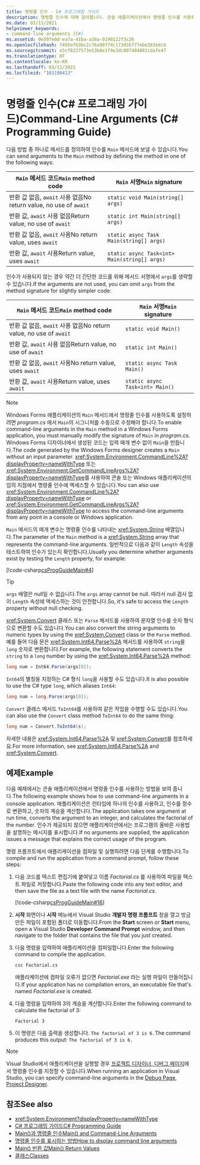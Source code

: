 ```yaml
---
title: 명령줄 인수 - C# 프로그래밍 가이드
description: 명령줄 인수에 대해 알아봅니다. 콘솔 애플리케이션에서 명령줄 인수를 사용하는 예제를 살펴봅니다.
ms.date: 03/11/2021
helpviewer_keywords:
- command-line arguments [C#]
ms.assetid: 0e597e0d-ea7a-41ba-a38a-0198122f3c26
ms.openlocfilehash: f495efb3bc2c76a98f74c173d5b777ebe383edcb
ms.sourcegitcommit: e3cf8227573e13b8e1f4e3dc007404881cdafe47
ms.translationtype: HT
ms.contentlocale: ko-KR
ms.lasthandoff: 03/11/2021
ms.locfileid: "103190413"
---
```

# <a name="command-line-arguments-c-programming-guide"></a><span data-ttu-id="1ff82-104">명령줄 인수(C# 프로그래밍 가이드)</span><span class="sxs-lookup"><span data-stu-id="1ff82-104">Command-Line Arguments (C# Programming Guide)</span></span>

<span data-ttu-id="1ff82-105">다음 방법 중 하나로 메서드를 정의하여 인수를 `Main` 메서드에 보낼 수 있습니다.</span><span class="sxs-lookup"><span data-stu-id="1ff82-105">You can send arguments to the `Main` method by defining the method in one of the following ways:</span></span>

| <span data-ttu-id="1ff82-106">`Main` 메서드 코드</span><span class="sxs-lookup"><span data-stu-id="1ff82-106">`Main` method code</span></span>                 | <span data-ttu-id="1ff82-107">`Main` 서명</span><span class="sxs-lookup"><span data-stu-id="1ff82-107">`Main` signature</span></span>                             |
|------------------------------------|----------------------------------------------|
| <span data-ttu-id="1ff82-108">반환 값 없음, `await` 사용 없음</span><span class="sxs-lookup"><span data-stu-id="1ff82-108">No return value, no use of `await`</span></span> | `static void Main(string[] args)`            |
| <span data-ttu-id="1ff82-109">반환 값, `await` 사용 없음</span><span class="sxs-lookup"><span data-stu-id="1ff82-109">Return value, no use of `await`</span></span>    | `static int Main(string[] args)`             |
| <span data-ttu-id="1ff82-110">반환 값 없음, `await` 사용</span><span class="sxs-lookup"><span data-stu-id="1ff82-110">No return value, uses `await`</span></span>      | `static async Task Main(string[] args)`      |
| <span data-ttu-id="1ff82-111">반환 값, `await` 사용</span><span class="sxs-lookup"><span data-stu-id="1ff82-111">Return value, uses `await`</span></span>         | `static async Task<int> Main(string[] args)` |

<span data-ttu-id="1ff82-112">인수가 사용되지 않는 경우 약간 더 간단한 코드를 위해 메서드 서명에서 `args`를 생략할 수 있습니다.</span><span class="sxs-lookup"><span data-stu-id="1ff82-112">If the arguments are not used, you can omit `args` from the method signature for slightly simpler code:</span></span>

| <span data-ttu-id="1ff82-113">`Main` 메서드 코드</span><span class="sxs-lookup"><span data-stu-id="1ff82-113">`Main` method code</span></span>                 | <span data-ttu-id="1ff82-114">`Main` 서명</span><span class="sxs-lookup"><span data-stu-id="1ff82-114">`Main` signature</span></span>                |
|------------------------------------|---------------------------------|
| <span data-ttu-id="1ff82-115">반환 값 없음, `await` 사용 없음</span><span class="sxs-lookup"><span data-stu-id="1ff82-115">No return value, no use of `await`</span></span> | `static void Main()`            |
| <span data-ttu-id="1ff82-116">반환 값, `await` 사용 없음</span><span class="sxs-lookup"><span data-stu-id="1ff82-116">Return value, no use of `await`</span></span>    | `static int Main()`             |
| <span data-ttu-id="1ff82-117">반환 값 없음, `await` 사용</span><span class="sxs-lookup"><span data-stu-id="1ff82-117">No return value, uses `await`</span></span>      | `static async Task Main()`      |
| <span data-ttu-id="1ff82-118">반환 값, `await` 사용</span><span class="sxs-lookup"><span data-stu-id="1ff82-118">Return value, uses `await`</span></span>         | `static async Task<int> Main()` |

> [!NOTE]
> <span data-ttu-id="1ff82-119">Windows Forms 애플리케이션의 `Main` 메서드에서 명령줄 인수를 사용하도록 설정하려면 *program.cs* 에서 `Main`의 시그니처를 수동으로 수정해야 합니다.</span><span class="sxs-lookup"><span data-stu-id="1ff82-119">To enable command-line arguments in the `Main` method in a Windows Forms application, you must manually modify the signature of `Main` in *program.cs*.</span></span> <span data-ttu-id="1ff82-120">Windows Forms 디자이너에서 생성된 코드는 입력 매개 변수 없이 `Main`을 만듭니다.</span><span class="sxs-lookup"><span data-stu-id="1ff82-120">The code generated by the Windows Forms designer creates a `Main` without an input parameter.</span></span> <span data-ttu-id="1ff82-121"><xref:System.Environment.CommandLine%2A?displayProperty=nameWithType> 또는 <xref:System.Environment.GetCommandLineArgs%2A?displayProperty=nameWithType>를 사용하여 콘솔 또는 Windows 애플리케이션의 임의 지점에서 명령줄 인수에 액세스할 수 있습니다.</span><span class="sxs-lookup"><span data-stu-id="1ff82-121">You can also use <xref:System.Environment.CommandLine%2A?displayProperty=nameWithType> or <xref:System.Environment.GetCommandLineArgs%2A?displayProperty=nameWithType> to access the command-line arguments from any point in a console or Windows application.</span></span>

<span data-ttu-id="1ff82-122">`Main` 메서드의 매개 변수는 명령줄 인수를 나타내는 <xref:System.String> 배열입니다.</span><span class="sxs-lookup"><span data-stu-id="1ff82-122">The parameter of the `Main` method is a <xref:System.String> array that represents the command-line arguments.</span></span> <span data-ttu-id="1ff82-123">일반적으로 다음과 같이 `Length` 속성을 테스트하여 인수가 있는지 확인합니다.</span><span class="sxs-lookup"><span data-stu-id="1ff82-123">Usually you determine whether arguments exist by testing the `Length` property, for example:</span></span>

[!code-csharp[csProgGuideMain#4](~/samples/snippets/csharp/VS_Snippets_VBCSharp/csProgGuideMain/CS/Class3.cs#4)]

> [!TIP]
> <span data-ttu-id="1ff82-124">`args` 배열은 null일 수 없습니다.</span><span class="sxs-lookup"><span data-stu-id="1ff82-124">The `args` array cannot be null.</span></span> <span data-ttu-id="1ff82-125">따라서 null 검사 없이 `Length` 속성에 액세스하는 것이 안전합니다.</span><span class="sxs-lookup"><span data-stu-id="1ff82-125">So, it's safe to access the `Length` property without null checking.</span></span>

<span data-ttu-id="1ff82-126"><xref:System.Convert> 클래스 또는 `Parse` 메서드를 사용하여 문자열 인수를 숫자 형식으로 변환할 수도 있습니다.</span><span class="sxs-lookup"><span data-stu-id="1ff82-126">You can also convert the string arguments to numeric types by using the <xref:System.Convert> class or the `Parse` method.</span></span> <span data-ttu-id="1ff82-127">예를 들어 다음 문은 <xref:System.Int64.Parse%2A> 메서드를 사용하여 `string`을 `long` 숫자로 변환합니다.</span><span class="sxs-lookup"><span data-stu-id="1ff82-127">For example, the following statement converts the `string` to a `long` number by using the <xref:System.Int64.Parse%2A> method:</span></span>

```csharp
long num = Int64.Parse(args[0]);
```

<span data-ttu-id="1ff82-128">`Int64`의 별칭을 지정하는 C# 형식 `long`을 사용할 수도 있습니다.</span><span class="sxs-lookup"><span data-stu-id="1ff82-128">It is also possible to use the C# type `long`, which aliases `Int64`:</span></span>

```csharp
long num = long.Parse(args[0]);
```

<span data-ttu-id="1ff82-129">`Convert` 클래스 메서드 `ToInt64`를 사용하여 같은 작업을 수행할 수도 있습니다.</span><span class="sxs-lookup"><span data-stu-id="1ff82-129">You can also use the `Convert` class method `ToInt64` to do the same thing:</span></span>

```csharp
long num = Convert.ToInt64(s);
```

<span data-ttu-id="1ff82-130">자세한 내용은 <xref:System.Int64.Parse%2A> 및 <xref:System.Convert>를 참조하세요.</span><span class="sxs-lookup"><span data-stu-id="1ff82-130">For more information, see <xref:System.Int64.Parse%2A> and <xref:System.Convert>.</span></span>

## <a name="example"></a><span data-ttu-id="1ff82-131">예제</span><span class="sxs-lookup"><span data-stu-id="1ff82-131">Example</span></span>

<span data-ttu-id="1ff82-132">다음 예제에서는 콘솔 애플리케이션에서 명령줄 인수를 사용하는 방법을 보여 줍니다.</span><span class="sxs-lookup"><span data-stu-id="1ff82-132">The following example shows how to use command-line arguments in a console application.</span></span> <span data-ttu-id="1ff82-133">애플리케이션은 런타임에 하나의 인수를 사용하고, 인수를 정수로 변환하고, 숫자의 계승을 계산합니다.</span><span class="sxs-lookup"><span data-stu-id="1ff82-133">The application takes one argument at run time, converts the argument to an integer, and calculates the factorial of the number.</span></span> <span data-ttu-id="1ff82-134">인수가 제공되지 않으면 애플리케이션에서는 프로그램의 올바른 사용법을 설명하는 메시지를 표시합니다.</span><span class="sxs-lookup"><span data-stu-id="1ff82-134">If no arguments are supplied, the application issues a message that explains the correct usage of the program.</span></span>

<span data-ttu-id="1ff82-135">명령 프롬프트에서 애플리케이션을 컴파일 및 실행하려면 다음 단계를 수행합니다.</span><span class="sxs-lookup"><span data-stu-id="1ff82-135">To compile and run the application from a command prompt, follow these steps:</span></span>

1. <span data-ttu-id="1ff82-136">다음 코드를 텍스트 편집기에 붙여넣고 이름 *Factorial.cs* 를 사용하여 파일을 텍스트 파일로 저장합니다.</span><span class="sxs-lookup"><span data-stu-id="1ff82-136">Paste the following code into any text editor, and then save the file as  a text file with the name *Factorial.cs*.</span></span>

     [!code-csharp[csProgGuideMain#16](~/samples/snippets/csharp/VS_Snippets_VBCSharp/csProgGuideMain/CS/Class1.cs#16)]

2. <span data-ttu-id="1ff82-137">**시작** 화면이나 **시작** 메뉴에서 Visual Studio **개발자 명령 프롬프트** 창을 열고 방금 만든 파일이 포함된 폴더로 이동합니다.</span><span class="sxs-lookup"><span data-stu-id="1ff82-137">From the **Start** screen or **Start** menu, open a Visual Studio **Developer Command Prompt** window, and then navigate to the folder that contains the file that you just created.</span></span>

3. <span data-ttu-id="1ff82-138">다음 명령을 입력하여 애플리케이션을 컴파일합니다.</span><span class="sxs-lookup"><span data-stu-id="1ff82-138">Enter the following command to compile the application.</span></span>
  
     `csc Factorial.cs`  
  
     <span data-ttu-id="1ff82-139">애플리케이션에 컴파일 오류가 없으면 *Factorial.exe* 라는 실행 파일이 만들어집니다.</span><span class="sxs-lookup"><span data-stu-id="1ff82-139">If your application has no compilation errors, an executable file that's named *Factorial.exe* is created.</span></span>
  
4. <span data-ttu-id="1ff82-140">다음 명령을 입력하여 3의 계승을 계산합니다.</span><span class="sxs-lookup"><span data-stu-id="1ff82-140">Enter the following command to calculate the factorial of 3:</span></span>
  
     `Factorial 3`  
  
5. <span data-ttu-id="1ff82-141">이 명령은 다음 출력을 생성합니다. `The factorial of 3 is 6.`</span><span class="sxs-lookup"><span data-stu-id="1ff82-141">The command produces this output: `The factorial of 3 is 6.`</span></span>

> [!NOTE]
> <span data-ttu-id="1ff82-142">Visual Studio에서 애플리케이션을 실행할 경우 [프로젝트 디자이너, 디버그 페이지](/visualstudio/ide/reference/debug-page-project-designer)에서 명령줄 인수를 지정할 수 있습니다.</span><span class="sxs-lookup"><span data-stu-id="1ff82-142">When running an application in Visual Studio, you can specify command-line arguments in the [Debug Page, Project Designer](/visualstudio/ide/reference/debug-page-project-designer).</span></span>

## <a name="see-also"></a><span data-ttu-id="1ff82-143">참조</span><span class="sxs-lookup"><span data-stu-id="1ff82-143">See also</span></span>

- <xref:System.Environment?displayProperty=nameWithType>
- [<span data-ttu-id="1ff82-144">C# 프로그래밍 가이드</span><span class="sxs-lookup"><span data-stu-id="1ff82-144">C# Programming Guide</span></span>](../index.md)
- [<span data-ttu-id="1ff82-145">Main()과 명령줄 인수</span><span class="sxs-lookup"><span data-stu-id="1ff82-145">Main() and Command-Line Arguments</span></span>](index.md)
- [<span data-ttu-id="1ff82-146">명령줄 인수를 표시하는 방법</span><span class="sxs-lookup"><span data-stu-id="1ff82-146">How to display command line arguments</span></span>](how-to-display-command-line-arguments.md)
- [<span data-ttu-id="1ff82-147">Main() 반환 값</span><span class="sxs-lookup"><span data-stu-id="1ff82-147">Main() Return Values</span></span>](main-return-values.md)
- [<span data-ttu-id="1ff82-148">클래스</span><span class="sxs-lookup"><span data-stu-id="1ff82-148">Classes</span></span>](../classes-and-structs/classes.md)
